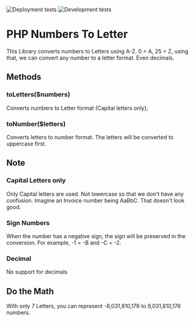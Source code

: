 ![Deployment tests](https://github.com/levizwannah/php-nums-to-letters/actions/workflows/php.yml/badge.svg) ![Development tests](https://github.com/levizwannah/php-nums-to-letters/actions/workflows/develop-php.yml/badge.svg?branch=develop)  
# PHP Numbers To Letter
This Library converts numbers to Letters using A-Z.
0 = A, 25 = Z, using that, we can convert any number to a letter format. Even decimals.

## Methods
### toLetters($numbers)
Converts numbers to Letter format (Capital letters only);

### toNumber($letters)
Converts letters to number format. The letters will be converted to uppercase first. 

## Note
### Capital Letters only
Only Capital letters are used. Not lowercase so that we don't have any confusion. Imagine an Invoice number being AaBbC. That doesn't look good. 

### Sign Numbers
When the number has a negative sign, the sign will be preserved in the conversion. For example,
-1 = -B and -C = -2. 

### Decimal
No support for decimals

## Do the Math
With only 7 Letters, you can represent -8,031,810,176 to 8,031,810,176 numbers.
